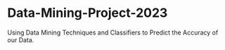 # Data-Mining-Project-2023
Using Data Mining Techniques and Classifiers to Predict the Accuracy of our Data.
